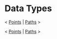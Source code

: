 # Data Types

< [Points](Points.md) | [Paths](Paths.md) >



< [Points](Points.md) | [Paths](Paths.md) >
